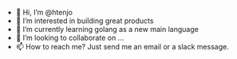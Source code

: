- 👋 Hi, I’m @htenjo
- 👀 I’m interested in building great products
- 🌱 I’m currently learning golang as a new main language
- 💞️ I’m looking to collaborate on ...
- 📫 How to reach me? Just send me an email or a slack message.
